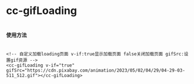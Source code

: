 # cc-gifLoading
# 
#### 使用方法 
```使用方法
	
<!-- 自定义加载loading页面 v-if:true显示加载页面 false关闭加载页面 gifSrc:设置gif资源 -->
<cc-gifLoading v-if="true" gifSrc="https://cdn.pixabay.com/animation/2023/05/02/04/29/04-29-03-511_512.gif"></cc-gifLoading>
					


```